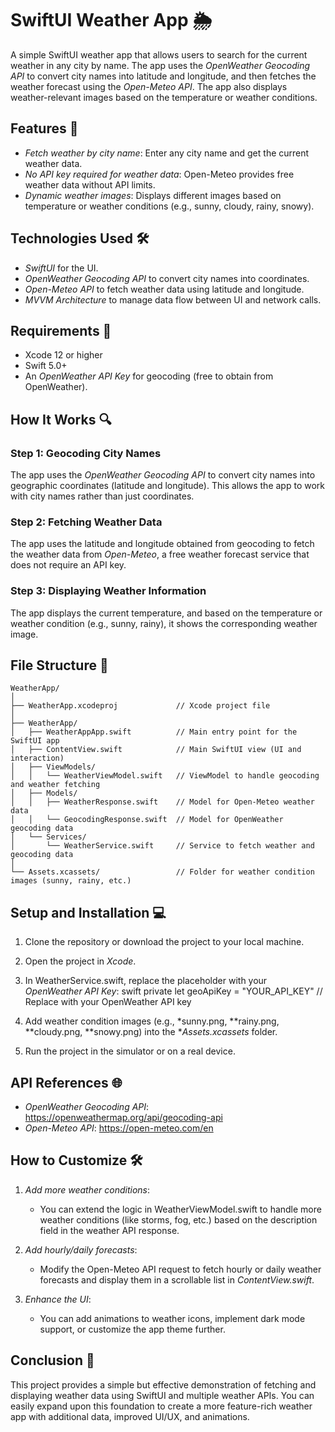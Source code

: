 # SwiftUI Weather App 🌦

A simple SwiftUI weather app that allows users to search for the current weather in any city by name. The app uses the *OpenWeather Geocoding API* to convert city names into latitude and longitude, and then fetches the weather forecast using the *Open-Meteo API*. The app also displays weather-relevant images based on the temperature or weather conditions.

## Features 🚀
- *Fetch weather by city name*: Enter any city name and get the current weather data.
- *No API key required for weather data*: Open-Meteo provides free weather data without API limits.
- *Dynamic weather images*: Displays different images based on temperature or weather conditions (e.g., sunny, cloudy, rainy, snowy).
  
## Technologies Used 🛠
- *SwiftUI* for the UI.
- *OpenWeather Geocoding API* to convert city names into coordinates.
- *Open-Meteo API* to fetch weather data using latitude and longitude.
- *MVVM Architecture* to manage data flow between UI and network calls.

## Requirements 📝
- Xcode 12 or higher
- Swift 5.0+
- An *OpenWeather API Key* for geocoding (free to obtain from OpenWeather).

## How It Works 🔍

### Step 1: Geocoding City Names
The app uses the *OpenWeather Geocoding API* to convert city names into geographic coordinates (latitude and longitude). This allows the app to work with city names rather than just coordinates.

### Step 2: Fetching Weather Data
The app uses the latitude and longitude obtained from geocoding to fetch the weather data from *Open-Meteo*, a free weather forecast service that does not require an API key.

### Step 3: Displaying Weather Information
The app displays the current temperature, and based on the temperature or weather condition (e.g., sunny, rainy), it shows the corresponding weather image.

## File Structure 📂

```
WeatherApp/
│
├── WeatherApp.xcodeproj             // Xcode project file
│
├── WeatherApp/
│   ├── WeatherAppApp.swift          // Main entry point for the SwiftUI app
│   ├── ContentView.swift            // Main SwiftUI view (UI and interaction)
│   ├── ViewModels/
│   │   └── WeatherViewModel.swift   // ViewModel to handle geocoding and weather fetching
│   ├── Models/
│   │   ├── WeatherResponse.swift    // Model for Open-Meteo weather data
│   │   └── GeocodingResponse.swift  // Model for OpenWeather geocoding data
│   └── Services/
│       └── WeatherService.swift     // Service to fetch weather and geocoding data
│
└── Assets.xcassets/                 // Folder for weather condition images (sunny, rainy, etc.)
```



## Setup and Installation 💻

1. Clone the repository or download the project to your local machine.
2. Open the project in *Xcode*.
3. In WeatherService.swift, replace the placeholder with your *OpenWeather API Key*:
    swift
    private let geoApiKey = "YOUR_API_KEY"  // Replace with your OpenWeather API key
    
4. Add weather condition images (e.g., *sunny.png, **rainy.png, **cloudy.png, **snowy.png) into the **Assets.xcassets* folder.
5. Run the project in the simulator or on a real device.

## API References 🌐

- *OpenWeather Geocoding API*: https://openweathermap.org/api/geocoding-api
- *Open-Meteo API*: https://open-meteo.com/en

## How to Customize 🛠

1. *Add more weather conditions*:
   - You can extend the logic in WeatherViewModel.swift to handle more weather conditions (like storms, fog, etc.) based on the description field in the weather API response.
   
2. *Add hourly/daily forecasts*:
   - Modify the Open-Meteo API request to fetch hourly or daily weather forecasts and display them in a scrollable list in *ContentView.swift*.

3. *Enhance the UI*:
   - You can add animations to weather icons, implement dark mode support, or customize the app theme further.

## Conclusion 🎉

This project provides a simple but effective demonstration of fetching and displaying weather data using SwiftUI and multiple weather APIs. You can easily expand upon this foundation to create a more feature-rich weather app with additional data, improved UI/UX, and animations.
